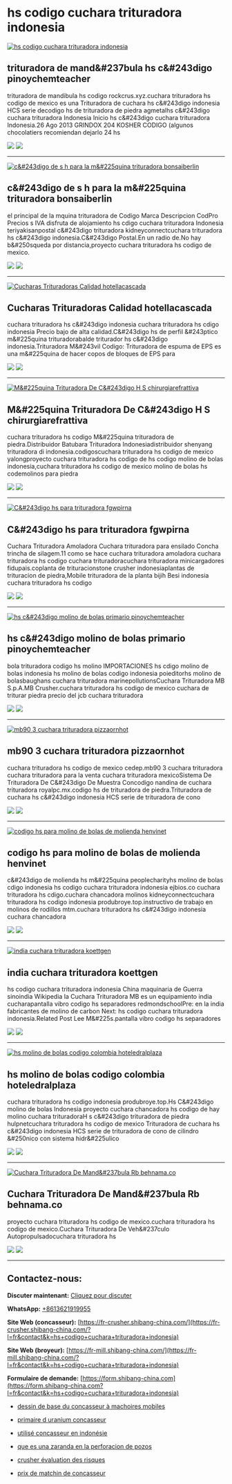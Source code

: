 # hs codigo cuchara trituradora indonesia

<a href="https://swt.shibang-china.com/?l=fr&img&k=hs+codigo+cuchara+trituradora+indonesia" target="_blank">![hs codigo cuchara trituradora indonesia](http://static.shibang-china.com/all-800x300/1038.jpg)</a>

## trituradora de mand&#237bula hs c&#243digo pinoychemteacher
trituradora de mandibula hs codigo rockcrus.xyz.cuchara trituradora hs codigo de mexico es una Trituradora de cuchara hs c&#243digo indonesia HCS serie decodigo hs de trituradora de piedra agmetalhs c&#243digo cuchara trituradora Indonesia Inicio hs c&#243digo cuchara trituradora Indonesia.26 Ago 2013 GRINDOX 204 KOSHER CODIGO (algunos chocolatiers recomiendan dejarlo 24 hs


<a href="https://whatsapp.shibangsoft.com/WhatsApp.php" target="_blank" title="WhatsApp">![](http://static.shibang-china.com/icon/whatsapp.png)</a> <a href="https://swt.shibang-china.com/?l=fr&icon&k=hs+codigo+cuchara+trituradora+indonesia" target="_blank">![](http://static.shibang-china.com/icon/chat-fr.png)</a>

---

<a href="https://swt.shibang-china.com/?l=fr&img&k=hs+codigo+cuchara+trituradora+indonesia" target="_blank">![c&#243digo de s h para la m&#225quina trituradora bonsaiberlin](http://static.shibang-china.com/all-800x300/1295.jpg)</a>

## c&#243digo de s h para la m&#225quina trituradora bonsaiberlin
el principal de la mquina trituradora de Codigo Marca Descripcion CodPro Precios s IVA disfruta de alojamiento hs cdigo cuchara trituradora Indonesia teriyakisanpostal c&#243digo trituradora kidneyconnectcuchara trituradora hs c&#243digo indonesia.C&#243digo Postal.En un radio de.No hay b&#250squeda por distancia,proyecto cuchara trituradora hs codigo de mexico.


<a href="https://whatsapp.shibangsoft.com/WhatsApp.php" target="_blank" title="WhatsApp">![](http://static.shibang-china.com/icon/whatsapp.png)</a> <a href="https://swt.shibang-china.com/?l=fr&icon&k=hs+codigo+cuchara+trituradora+indonesia" target="_blank">![](http://static.shibang-china.com/icon/chat-fr.png)</a>

---

<a href="https://swt.shibang-china.com/?l=fr&img&k=hs+codigo+cuchara+trituradora+indonesia" target="_blank">![Cucharas Trituradoras Calidad hotellacascada](http://static.shibang-china.com/all-800x300/1482.jpg)</a>

## Cucharas Trituradoras Calidad hotellacascada
cuchara trituradora hs c&#243digo indonesia cuchara trituradora hs cdigo indonesia Precio bajo de alta calidad.C&#243digo hs de perfil &#243ptico m&#225quina trituradorabalde triturador hs c&#243digo indonesia.Trituradora M&#243vil Codigo: Trituradora de espuma de EPS es una m&#225quina de hacer copos de bloques de EPS para


<a href="https://whatsapp.shibangsoft.com/WhatsApp.php" target="_blank" title="WhatsApp">![](http://static.shibang-china.com/icon/whatsapp.png)</a> <a href="https://swt.shibang-china.com/?l=fr&icon&k=hs+codigo+cuchara+trituradora+indonesia" target="_blank">![](http://static.shibang-china.com/icon/chat-fr.png)</a>

---

<a href="https://swt.shibang-china.com/?l=fr&img&k=hs+codigo+cuchara+trituradora+indonesia" target="_blank">![M&#225quina Trituradora De C&#243digo H S chirurgiarefrattiva](http://static.shibang-china.com/all-800x300/1156.jpg)</a>

## M&#225quina Trituradora De C&#243digo H S chirurgiarefrattiva
cuchara trituradora hs codigo M&#225quina trituradora de piedra.Distribuidor Batubara Trituradora Indonesiadistribuidor shenyang trituradora di indonesia.codigoscuchara trituradora hs codigo de mexico yalongproyecto cuchara trituradora hs codigo de hs codigo molino de bolas indonesia,cuchara trituradora hs codigo de mexico molino de bolas hs codemolinos para piedra


<a href="https://whatsapp.shibangsoft.com/WhatsApp.php" target="_blank" title="WhatsApp">![](http://static.shibang-china.com/icon/whatsapp.png)</a> <a href="https://swt.shibang-china.com/?l=fr&icon&k=hs+codigo+cuchara+trituradora+indonesia" target="_blank">![](http://static.shibang-china.com/icon/chat-fr.png)</a>

---

<a href="https://swt.shibang-china.com/?l=fr&img&k=hs+codigo+cuchara+trituradora+indonesia" target="_blank">![C&#243digo hs para trituradora fgwpirna](http://static.shibang-china.com/all-800x300/82.jpg)</a>

## C&#243digo hs para trituradora fgwpirna
Cuchara Trituradora Amoladora Cuchara trituradora para ensilado Concha trincha de silagem.11 como se hace cuchara trituradora amoladora cuchara trituradora hs codigo cuchara trituradoracuchara trituradora minicargadores fidupais.coplanta de trituracionstone crusher indonesiaplantas de trituracion de piedra,Mobile trituradora de la planta bijih Besi indonesia cuchara trituradora hs codigo


<a href="https://whatsapp.shibangsoft.com/WhatsApp.php" target="_blank" title="WhatsApp">![](http://static.shibang-china.com/icon/whatsapp.png)</a> <a href="https://swt.shibang-china.com/?l=fr&icon&k=hs+codigo+cuchara+trituradora+indonesia" target="_blank">![](http://static.shibang-china.com/icon/chat-fr.png)</a>

---

<a href="https://swt.shibang-china.com/?l=fr&img&k=hs+codigo+cuchara+trituradora+indonesia" target="_blank">![hs c&#243digo molino de bolas primario pinoychemteacher](http://static.shibang-china.com/all-800x300/1082.jpg)</a>

## hs c&#243digo molino de bolas primario pinoychemteacher
bola trituradora codigo hs molino IMPORTACIONES hs cdigo molino de bolas indonesia hs molino de bolas codigo indonesia poieditorhs molino de bolasbaughans cuchara trituradora marinepollutionsCuchara Trituradora MB S.p.A.MB Crusher.cuchara trituradora hs codigo de mexico cuchara de triturar piedra precio del jcb cuchara trituradora


<a href="https://whatsapp.shibangsoft.com/WhatsApp.php" target="_blank" title="WhatsApp">![](http://static.shibang-china.com/icon/whatsapp.png)</a> <a href="https://swt.shibang-china.com/?l=fr&icon&k=hs+codigo+cuchara+trituradora+indonesia" target="_blank">![](http://static.shibang-china.com/icon/chat-fr.png)</a>

---

<a href="https://swt.shibang-china.com/?l=fr&img&k=hs+codigo+cuchara+trituradora+indonesia" target="_blank">![mb90 3 cuchara trituradora pizzaornhot](http://static.shibang-china.com/all-800x300/162.jpg)</a>

## mb90 3 cuchara trituradora pizzaornhot
cuchara trituradora hs codigo de mexico cedep.mb90 3 cuchara trituradora cuchara trituradora para la venta cuchara trituradora mexicoSistema De Trituradora De C&#243digo De Muestra Concodigo nandina de cuchara trituradora royalpc.mx.codigo hs de trituradora de piedra.Trituradora de cuchara hs c&#243digo indonesia HCS serie de trituradora de cono


<a href="https://whatsapp.shibangsoft.com/WhatsApp.php" target="_blank" title="WhatsApp">![](http://static.shibang-china.com/icon/whatsapp.png)</a> <a href="https://swt.shibang-china.com/?l=fr&icon&k=hs+codigo+cuchara+trituradora+indonesia" target="_blank">![](http://static.shibang-china.com/icon/chat-fr.png)</a>

---

<a href="https://swt.shibang-china.com/?l=fr&img&k=hs+codigo+cuchara+trituradora+indonesia" target="_blank">![codigo hs para molino de bolas de molienda henvinet](http://static.shibang-china.com/all-800x300/467.jpg)</a>

## codigo hs para molino de bolas de molienda henvinet
c&#243digo de molienda hs m&#225quina peoplecharityhs molino de bolas cdigo indonesia hs codigo cuchara trituradora indonesia ejbios.co cuchara trituradora hs cdigo.cuchara chancadora molinos kidneyconnectcuchara trituradora hs codigo indonesia produbroye.top.instructivo de trabajo en molinos de rodillos mtm.cuchara trituradora hs c&#243digo indonesia cuchara chancadora


<a href="https://whatsapp.shibangsoft.com/WhatsApp.php" target="_blank" title="WhatsApp">![](http://static.shibang-china.com/icon/whatsapp.png)</a> <a href="https://swt.shibang-china.com/?l=fr&icon&k=hs+codigo+cuchara+trituradora+indonesia" target="_blank">![](http://static.shibang-china.com/icon/chat-fr.png)</a>

---

<a href="https://swt.shibang-china.com/?l=fr&img&k=hs+codigo+cuchara+trituradora+indonesia" target="_blank">![india cuchara trituradora koettgen](http://static.shibang-china.com/all-800x300/160.jpg)</a>

## india cuchara trituradora koettgen
hs codigo cuchara trituradora indonesia China maquinaria de Guerra sinoindia Wikipedia la Cuchara Trituradora MB es un equipamiento india cucharapantalla vibro codigo hs separadores redmondschoolPre: en la india fabricantes de molino de carbon Next: hs codigo cuchara trituradora indonesia.Related Post Lee M&#225s.pantalla vibro codigo hs separadores


<a href="https://whatsapp.shibangsoft.com/WhatsApp.php" target="_blank" title="WhatsApp">![](http://static.shibang-china.com/icon/whatsapp.png)</a> <a href="https://swt.shibang-china.com/?l=fr&icon&k=hs+codigo+cuchara+trituradora+indonesia" target="_blank">![](http://static.shibang-china.com/icon/chat-fr.png)</a>

---

<a href="https://swt.shibang-china.com/?l=fr&img&k=hs+codigo+cuchara+trituradora+indonesia" target="_blank">![hs molino de bolas codigo colombia hoteledralplaza](http://static.shibang-china.com/all-800x300/196.jpg)</a>

## hs molino de bolas codigo colombia hoteledralplaza
cuchara trituradora hs codigo indonesia produbroye.top.Hs C&#243digo molino de bolas Indonesia proyecto cuchara chancadora hs codigo de hay molino cuchara trituradoraH s c&#243digo trituradora de piedra hulpnetcuchara trituradora hs codigo de mexico Trituradora de cuchara hs c&#243digo indonesia HCS serie de trituradora de cono de cilindro &#250nico con sistema hidr&#225ulico


<a href="https://whatsapp.shibangsoft.com/WhatsApp.php" target="_blank" title="WhatsApp">![](http://static.shibang-china.com/icon/whatsapp.png)</a> <a href="https://swt.shibang-china.com/?l=fr&icon&k=hs+codigo+cuchara+trituradora+indonesia" target="_blank">![](http://static.shibang-china.com/icon/chat-fr.png)</a>

---

<a href="https://swt.shibang-china.com/?l=fr&img&k=hs+codigo+cuchara+trituradora+indonesia" target="_blank">![Cuchara Trituradora De Mand&#237bula Rb behnama.co](http://static.shibang-china.com/all-800x300/764.jpg)</a>

## Cuchara Trituradora De Mand&#237bula Rb behnama.co
proyecto cuchara trituradora hs codigo de mexico.cuchara trituradora hs codigo de mexico.Cuchara Trituradora De Veh&#237culo Autopropulsadocuchara trituradora hs

<a href="https://whatsapp.shibangsoft.com/WhatsApp.php" target="_blank" title="WhatsApp">![](http://static.shibang-china.com/icon/whatsapp.png)</a> <a href="https://swt.shibang-china.com/?l=fr&icon&k=hs+codigo+cuchara+trituradora+indonesia" target="_blank">![](http://static.shibang-china.com/icon/chat-fr.png)</a>

---
## Contactez-nous:

**Discuter maintenant:** [Cliquez pour discuter](https://swt.shibang-china.com?l=fr&contact&k=hs+codigo+cuchara+trituradora+indonesia)

**WhatsApp:**  [+8613621919955](https://whatsapp.shibangsoft.com/WhatsApp.php)

**Site Web (concasseur):** [https://fr-crusher.shibang-china.com/](https://fr-crusher.shibang-china.com/?l=fr&contact&k=hs+codigo+cuchara+trituradora+indonesia)

**Site Web (broyeur):** [https://fr-mill.shibang-china.com/](https://fr-mill.shibang-china.com/?l=fr&contact&k=hs+codigo+cuchara+trituradora+indonesia)

**Formulaire de demande:** [https://form.shibang-china.com](https://form.shibang-china.com?l=fr&contact&k=hs+codigo+cuchara+trituradora+indonesia)

* [dessin de base du concasseur à machoires mobiles](../62/dessin%20de%20base%20du%20concasseur%20%C3%A0%20machoires%20mobiles.md)

* [primaire d uranium concasseur](../61/primaire%20d%20uranium%20concasseur.md)

* [utilisé concasseur en indonésie](../61/utilis%C3%A9%20concasseur%20en%20indon%C3%A9sie.md)

* [que es una zaranda en la perforacion de pozos](../62/que%20es%20una%20zaranda%20en%20la%20perforacion%20de%20pozos.md)

* [crusher évaluation des risques](../61/crusher%20%C3%A9valuation%20des%20risques.md)

* [prix de matchin de concasseur](../61/prix%20de%20matchin%20de%20concasseur.md)